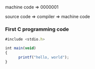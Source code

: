 machine code ⇒ 0000001

source code ⇒ compiler ⇒ machine code

### First C programming code

```jsx
#include <stdio.h>

int main(void)
{
      printf("hello, world");
}
```
